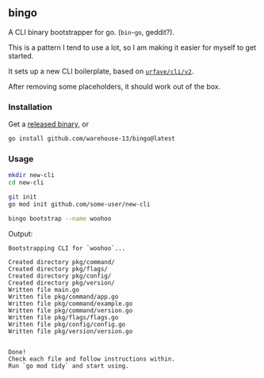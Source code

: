 ## bingo

A CLI binary bootstrapper for go. (`bin`-`go`, geddit?).

This is a pattern I tend to use a lot, so I am making it easier for myself to
get started.

It sets up a new CLI boilerplate, based on [`urfave/cli/v2`](https://github.com/urfave/cli).

After removing some placeholders, it should work out of the box.

### Installation

Get a [released binary](https://github.com/warehouse-13/bingo/releases), or

```bash
go install github.com/warehouse-13/bingo@latest
```

### Usage

```bash
mkdir new-cli
cd new-cli

git init
go mod init github.com/some-user/new-cli

bingo bootstrap --name woohoo
```

Output:
```
Bootstrapping CLI for `woohoo`...

Created directory pkg/command/
Created directory pkg/flags/
Created directory pkg/config/
Created directory pkg/version/
Written file main.go
Written file pkg/command/app.go
Written file pkg/command/example.go
Written file pkg/command/version.go
Written file pkg/flags/flags.go
Written file pkg/config/config.go
Written file pkg/version/version.go


Done!
Check each file and follow instructions within.
Run `go mod tidy` and start using.
```
